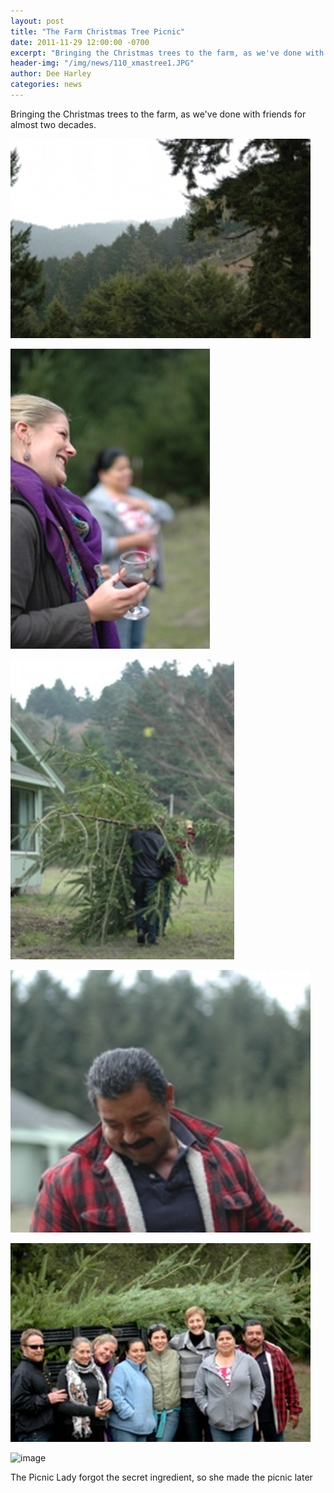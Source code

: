 ```yaml
---
layout: post
title: "The Farm Christmas Tree Picnic"
date: 2011-11-29 12:00:00 -0700
excerpt: "Bringing the Christmas trees to the farm, as we've done with friends for almost two decades. ..."
header-img: "/img/news/110_xmastree1.JPG"
author: Dee Harley
categories: news
---
```

Bringing the Christmas trees to the farm, as we've done with friends
for almost two decades.

![image](/img/news/110_xmastree1.JPG)

![image](/img/news/110_xmastree3.JPG)

![image](/img/news/110_xmastree6.JPG)

![image](/img/news/110_xmastree7.JPG)

![image](/img/news/110_xmastree10.JPG)

![image](/img/news/110_picnic.JPG)

The Picnic Lady forgot the secret ingredient, so she made the picnic
later

